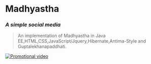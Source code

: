 
# Madhyastha
### <i> A simple social media </i>

>An implementation of Madhyastha  in  Java EE,HTML,CSS,JavaScript/Jquery,Hibernate,Antima-Style and Guptalekhanapaddhati.

[![Promotional video](http://img.youtube.com/vi/ygern6pUeH0/0.jpg)](https://www.youtube.com/watch?v=ygern6pUeH0)

